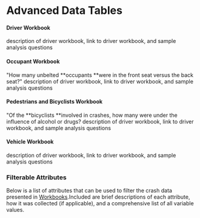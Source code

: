 # Advanced Data Tables

#### Driver Workbook

description of driver workbook, link to driver workbook, and sample analysis questions

#### Occupant Workbook

"How many unbelted **occupants **were in the front seat versus the back seat?" description of driver workbook, link to driver workbook, and sample analysis questions

#### Pedestrians and Bicyclists Workbook

"Of the **bicyclists **involved in crashes, how many were under the influence of alcohol or drugs? description of driver workbook, link to driver workbook, and sample analysis questions

#### Vehicle Workbook

description of driver workbook, link to driver workbook, and sample analysis questions

### Filterable Attributes

Below is a list of attributes that can be used to filter the crash data presented in [Workbooks](https://njdhts.numetric.com/workbooks#/).Included are brief descriptions of each attribute, how it was collected \(if applicable\), and a comprehensive list of all variable values.

